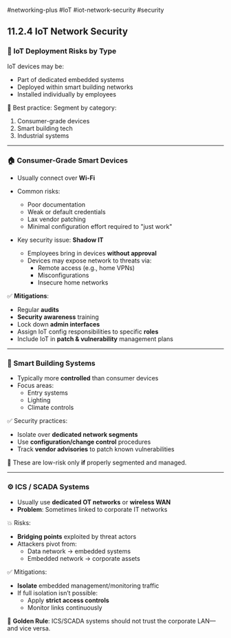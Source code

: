 #networking-plus #IoT #iot-network-security #security 

## 11.2.4 IoT Network Security

### 🧱 IoT Deployment Risks by Type

IoT devices may be:
- Part of dedicated embedded systems
- Deployed within smart building networks
- Installed individually by employees

🧠 Best practice: Segment by category:
1. Consumer-grade devices  
2. Smart building tech  
3. Industrial systems

---

### 🏠 Consumer-Grade Smart Devices

- Usually connect over **Wi-Fi**
- Common risks:
  - Poor documentation
  - Weak or default credentials
  - Lax vendor patching
  - Minimal configuration effort required to "just work"

- Key security issue: **Shadow IT**
  - Employees bring in devices **without approval**
  - Devices may expose network to threats via:
    - Remote access (e.g., home VPNs)
    - Misconfigurations
    - Insecure home networks

✅ **Mitigations**:
- Regular **audits**
- **Security awareness** training
- Lock down **admin interfaces**
- Assign IoT config responsibilities to specific **roles**
- Include IoT in **patch & vulnerability** management plans

---

### 🏢 Smart Building Systems

- Typically more **controlled** than consumer devices
- Focus areas:
  - Entry systems
  - Lighting
  - Climate controls

✅ Security practices:
- Isolate over **dedicated network segments**
- Use **configuration/change control** procedures
- Track **vendor advisories** to patch known vulnerabilities

🧠 These are low-risk only **if** properly segmented and managed.

---

### ⚙️ ICS / SCADA Systems

- Usually use **dedicated OT networks** or **wireless WAN**
- **Problem**: Sometimes linked to corporate IT networks

💥 Risks:
- **Bridging points** exploited by threat actors
- Attackers pivot from:
  - Data network → embedded systems
  - Embedded network → corporate assets

✅ Mitigations:
- **Isolate** embedded management/monitoring traffic
- If full isolation isn’t possible:
  - Apply **strict access controls**
  - Monitor links continuously

🧠 **Golden Rule**: ICS/SCADA systems should not trust the corporate LAN—and vice versa.


